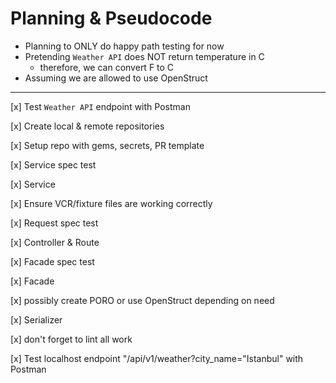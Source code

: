 # Planning & Pseudocode

- Planning to ONLY do happy path testing for now
- Pretending `Weather API` does NOT return temperature in C
    - therefore, we can convert F to C
- Assuming we are allowed to use OpenStruct

---

[x] Test `Weather API` endpoint with Postman

[x] Create local & remote repositories

[x] Setup repo with gems, secrets, PR template

[x] Service spec test

[x] Service 

[x] Ensure VCR/fixture files are working correctly

[x] Request spec test

[x] Controller & Route

[x] Facade spec test

[x] Facade

[x] possibly create PORO or use OpenStruct depending on need

[x] Serializer

[x] don't forget to lint all work

[x] Test localhost endpoint "/api/v1/weather?city_name="Istanbul" with Postman
